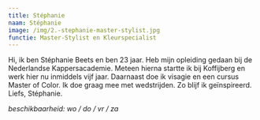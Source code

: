 ```yaml
---
title: Stéphanie
naam: Stéphanie
image: /img/2.-stephanie-master-stylist.jpg
functie: Master-Stylist en Kleurspecialist
---
```


Hi, ik ben Stéphanie Beets en ben 23 jaar. Heb mijn opleiding gedaan bij de Nederlandse Kappersacademie. Meteen hierna startte ik bij Koffijberg en werk hier nu inmiddels vijf jaar. Daarnaast doe ik visagie en een cursus Master of Color. Ik doe graag mee met wedstrijden. Zo blijf ik geïnspireerd. Liefs, Stéphanie.

*beschikbaarheid: wo / do / vr / za*